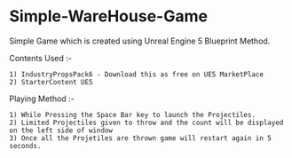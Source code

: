 # Simple-WareHouse-Game

Simple Game which is created using Unreal Engine 5 Blueprint Method.

Contents Used :-

    1) IndustryPropsPack6 - Download this as free on UE5 MarketPlace
    2) StarterContent UE5
    
Playing Method :-
    
    1) While Pressing the Space Bar key to launch the Projectiles.
    2) Limited Projectiles given to throw and the count will be displayed on the left side of window
    3) Once all the Projetiles are thrown game will restart again in 5 seconds.
